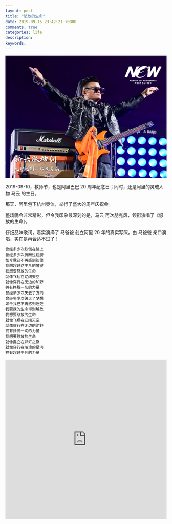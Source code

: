```yaml
---
layout: post
title: "怒放的生命"
date: 2019-09-15 23:42:21 +0800
comments: true
categories: life
description: 
keywords: 
---
```


![mayun_pengke](/images/2019-09-15-910/mayun_pengke.jpeg)

2019-09-10，教师节，也是阿里巴巴 20 周年纪念日；同时，还是阿里的灵魂人物 马云 的生日。

那天，阿里包下杭州奥体，举行了盛大的周年庆祝会。

整场晚会非常精彩，但令我印象最深刻的是，马云 再次朋克风，领衔演唱了《怒放的生命》。

仔细品味歌词，着实演绎了 马爸爸 创立阿里 20 年的真实写照，由 马爸爸 亲口演唱，实在是再合适不过了！

```
曾经多少次跌倒在路上
曾经多少次折断过翅膀
如今我已不再感到彷徨
我想超越这平凡的奢望
我想要怒放的生命
就像飞翔在辽阔天空
就像穿行在无边的旷野
拥有挣脱一切的力量
曾经多少次失去了方向
曾经多少次破灭了梦想
如今我已不再感到迷茫
我要我的生命得到解放
我想要怒放的生命
就像飞翔在辽阔天空
就像穿行在无边的旷野
拥有挣脱一切的力量
我想要怒放的生命
就像矗立在彩虹之巅
就像穿行在璀璨的星河
拥有超越平凡的力量
```

<iframe height='498' width='100%' src='http://player.youku.com/embed/XNDM1Nzg1Mzk2NA==' frameborder=0 'allowfullscreen'></iframe>